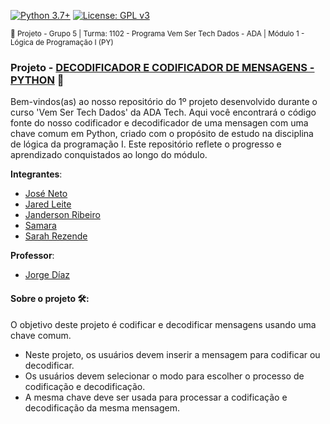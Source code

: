 [![Python 3.7+](https://img.shields.io/badge/python-3.7+-blue.svg)](https://www.python.org/downloads/release/python-360/) [![License: GPL v3](https://img.shields.io/badge/License-GPLv3-blue.svg)](https://www.gnu.org/licenses/gpl-3.0) 

<sub> 📂 Projeto - Grupo 5 | Turma: 1102 - Programa Vem Ser Tech Dados - ADA | Módulo 1 - Lógica de Programação I (PY) </sub> 

### Projeto - [DECODIFICADOR E CODIFICADOR DE MENSAGENS - PYTHON](https://github.com/SarahFeanor/ADA_Tech_Projects/blob/main/Projeto_Grupo5_Turma_1102.ipynb) 🐍

Bem-vindos(as) ao nosso repositório do 1º projeto desenvolvido durante o curso 'Vem Ser Tech Dados' da ADA Tech. Aqui você encontrará o código fonte do nosso codificador e decodificador de uma mensagen com uma chave comum em Python, criado com o propósito de estudo na disciplina de lógica da programação I. Este repositório reflete o progresso e aprendizado conquistados ao longo do módulo. 

**Integrantes**:

- [José Neto]()
- [Jared Leite]()
- [Janderson Ribeiro]()
- [Samara]()
- [Sarah Rezende]()


**Professor**: 
- [Jorge Díaz]()

#### Sobre o projeto 🛠️: 

O objetivo deste projeto é codificar e decodificar mensagens usando uma chave comum.

- Neste projeto, os usuários devem inserir a mensagem para codificar ou decodificar.
- Os usuários devem selecionar o modo para escolher o processo de codificação e decodificação.
- A mesma chave deve ser usada para processar a codificação e decodificação da mesma mensagem.






